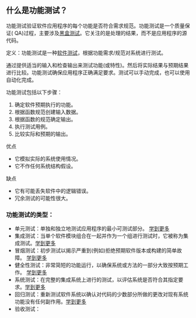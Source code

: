 ## 什么是功能测试？

功能测试验证软件应用程序的每个功能是否符合需求规范。功能测试是一个质量保证( QA)过程，主要涉及[黑盒测试](https://toolsqa.com/software-testing/black-box-testing/)。它关注的是处理的结果，而不是应用程序的源代码。

定义：功能测试是一种[软件测试](https://toolsqa.com/software-testing/software-testing/)，根据功能需求/规范对系统进行测试。

通过提供适当的输入和检查输出来测试功能(或特性)。然后将实际结果与预期结果进行比较。功能测试确保应用程序正确满足要求。测试可以手动完成，也可以使用自动化完成。

功能测试包括以下步骤：

1.  确定软件预期执行的功能。
2.  根据函数规范创建输入数据。
3.  根据函数的规范确定输出。
4.  执行测试用例。
5.  比较实际和预期的输出。

优点

-   它模拟实际的系统使用情况。
-   它不作任何系统结构假设。

缺点

-   它有可能丢失软件中的逻辑错误。
-   冗余测试的可能性很大。

### 功能测试的类型：

-   单元测试：单独和独立地测试应用程序的最小可测试部分。 [学到更多](https://toolsqa.com/software-testing/unit-testing/)
-   集成测试：当单个软件模块组合在一起并作为一个组进行测试时，它被称为集成测试。[学到更多](https://toolsqa.com/software-testing/integration-testing/)
-   冒烟测试：初步测试以揭示严重到(例如)拒绝预期软件版本或构建的简单故障。 [学到更多](https://toolsqa.com/software-testing/smoke-testing/)
-   健全性测试：非常简短的功能运行，以确保系统或方法的一部分大致按预期工作。 [学到更多](https://toolsqa.com/software-testing/sanity-testing/)
-   系统测试：在完整的集成系统上进行的测试，以评估系统是否符合其指定要求。[学到更多](https://toolsqa.com/software-testing/istqb/system-testing/)
-   回归测试：重新测试软件系统以确认对代码的少数部分所做的更改对现有系统功能没有任何副作用。[学到更多](https://toolsqa.com/software-testing/regression-testing/)
-   验收测试：